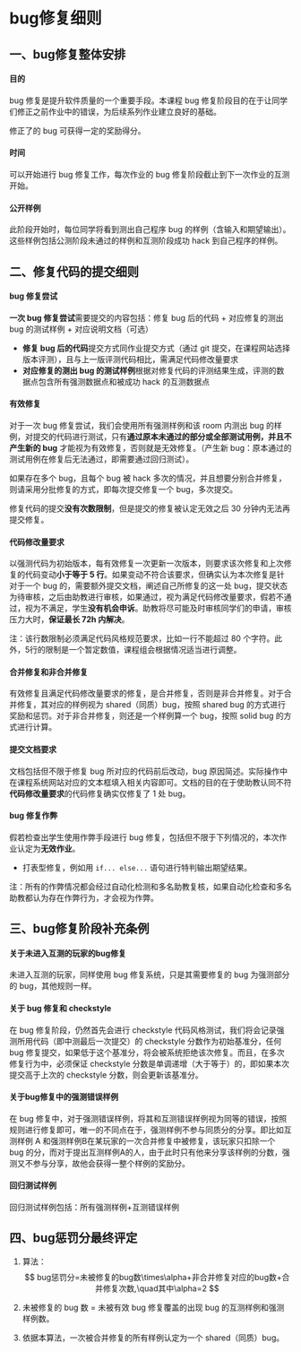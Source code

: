 # bug修复细则

## 一、bug修复整体安排

#### 目的

bug 修复是提升软件质量的一个重要手段。本课程 bug 修复阶段目的在于让同学们修正之前作业中的错误，为后续系列作业建立良好的基础。

修正了的 bug 可获得一定的奖励得分。

#### 时间

可以开始进行 bug 修复工作，每次作业的 bug 修复阶段截止到下一次作业的互测开始。

#### 公开样例

此阶段开始时，每位同学将看到测出自己程序 bug 的样例（含输入和期望输出）。这些样例包括公测阶段未通过的样例和互测阶段成功 hack 到自己程序的样例。

## 二、修复代码的提交细则

#### bug 修复尝试

**一次 bug 修复尝试**需要提交的内容包括：修复 bug 后的代码 + 对应修复的测出 bug 的测试样例 + 对应说明文档（可选）

- **修复 bug 后的代码**提交方式同作业提交方式（通过 git 提交，在课程网站选择版本评测），且与上一版评测代码相比，需满足代码修改量要求
- **对应修复的测出 bug 的测试样例**根据对修复代码的评测结果生成，评测的数据点包含所有强测数据点和被成功 hack 的互测数据点

#### 有效修复

对于一次 bug 修复尝试，我们会使用所有强测样例和该 room 内测出 bug 的样例，对提交的代码进行测试，只有**通过原本未通过的部分或全部测试用例，并且不产生新的 bug** 才能视为有效修复，否则就是无效修复。（产生新 bug：原本通过的测试用例在修复后无法通过，即需要通过回归测试）。

如果存在多个 bug，且每个 bug 被 hack 多次的情况，并且想要分别合并修复，则请采用分批修复的方式，即每次提交修复一个 bug，多次提交。

修复代码的提交**没有次数限制**，但是提交的修复被认定无效之后 30 分钟内无法再提交修复。

#### 代码修改量要求

以强测代码为初始版本，每有效修复一次更新一次版本，则要求该次修复和上次修复的代码变动**小于等于 5 行**。如果变动不符合该要求，但确实认为本次修复是针对于一个 bug 的，需要额外提交文档，阐述自己所修复的这一处 bug，提交状态为待审核，之后由助教进行审核，如果通过，视为满足代码修改量要求，假若不通过，视为不满足，学生**没有机会申诉**。助教将尽可能及时审核同学们的申请，审核压力大时，**保证最长 72h 内解决**。

注：该行数限制必须满足代码风格规范要求，比如一行不能超过 80 个字符。此外，5行的限制是一个暂定数值，课程组会根据情况适当进行调整。

#### **合并修复和非合并修复**

有效修复且满足代码修改量要求的修复，是合并修复，否则是非合并修复。对于合并修复，其对应的样例视为 shared（同质）bug，按照 shared bug 的方式进行奖励和惩罚。对于非合并修复，则还是一个样例算一个 bug，按照 solid bug 的方式进行计算。

#### 提交文档要求

文档包括但不限于修复 bug 所对应的代码前后改动，bug 原因简述。实际操作中在课程系统网站对应的文本框填入相关内容即可。文档的目的在于使助教认同不符**代码修改量要求**的代码修复确实仅修复了 1 处 bug。

#### bug 修复作弊

假若检查出学生使用作弊手段进行 bug 修复，包括但不限于下列情况的，本次作业认定为**无效作业**。

- 打表型修复，例如用 `if... else...` 语句进行特判输出期望结果。

注：所有的作弊情况都会经过自动化检测和多名助教复核，如果自动化检查和多名助教都认为存在作弊行为，才会视为作弊。

## 三、bug修复阶段补充条例

#### 关于未进入互测的玩家的bug修复
 未进入互测的玩家，同样使用 bug 修复系统，只是其需要修复的 bug 为强测部分的 bug，其他规则一样。

#### 关于 bug 修复和 checkstyle
在 bug 修复阶段，仍然首先会进行 checkstyle 代码风格测试，我们将会记录强测所用代码（即中测最后一次提交）的 checkstyle 分数作为初始基准分，任何 bug 修复提交，如果低于这个基准分，将会被系统拒绝该次修复。而且，在多次修复行为中，必须保证 checkstyle 分数是单调递增（大于等于）的，即如果本次提交高于上次的 checkstyle 分数，则会更新该基准分。

#### 关于bug修复中的强测错误样例
在 bug 修复中，对于强测错误样例，将其和互测错误样例视为同等的错误，按照规则进行修复即可，唯一的不同点在于，强测样例不参与同质分的分享。即比如互测样例 A 和强测样例B在某玩家的一次合并修复中被修复，该玩家只扣除一个 bug 的分，而对于提出互测样例A的人，由于此时只有他来分享该样例的分数，强测又不参与分享，故他会获得一整个样例的奖励分。

#### 回归测试样例

回归测试样例包括：所有强测样例+互测错误样例

## 四、bug惩罚分最终评定

1. 算法：
   $$
   bug惩罚分=未被修复的bug数\times\alpha+非合并修复对应的bug数+合并修复次数,\quad其中\alpha=2
   $$

2. 未被修复的 bug 数 = 未被有效 bug 修复覆盖的出现 bug 的互测样例和强测样例数。

3. 依据本算法，一次被合并修复的所有样例认定为一个 shared（同质）bug。

